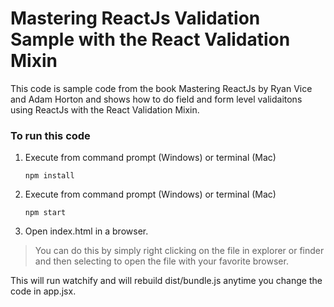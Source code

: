 # Mastering ReactJs Validation Sample with the React Validation Mixin
This code is sample code from the book Mastering ReactJs by Ryan Vice and Adam Horton and shows how to do field and form level validaitons using ReactJs with the React Validation Mixin.

### To run this code
1) Execute from command prompt (Windows) or terminal (Mac)

   ```
   npm install
   ```

2) Execute from command prompt (Windows) or terminal (Mac)

   ```
   npm start
   ```

3) Open index.html in a browser.

> You can do this by simply right clicking on the file in explorer or finder
> and then selecting to open the file with your favorite browser.

This will run watchify and will rebuild dist/bundle.js anytime you change the code in app.jsx.